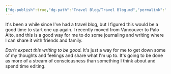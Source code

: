 ```yaml
---
{"dg-publish":true,"dg-path":"Travel Blog/Travel Blog.md","permalink":"/travel-blog/travel-blog/"}
---
```


It's been a while since I've had a travel blog, but I figured this would be a good time to start one up again. I recently moved from Vancouver to Palo Alto, and this is a good way for me to do some journaling and writing where I can share it with friends and family. 

*Don't expect this writing to be good.* It's just a way for me to get down some of my thoughts and feelings and share what I'm up to. It's going to be done as more of a stream of consciousness than something I think about and spend time editing. 




